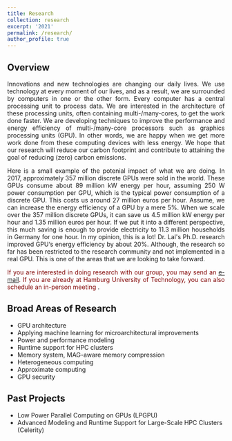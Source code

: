 ```yaml
---
title: Research
collection: research
excerpt: '2021'
permalink: /research/
author_profile: true
---
```


Overview
----
<p align="justify">
Innovations and new technologies are changing our daily lives. We use technology at every moment of our lives, and as a result, we are surrounded by computers in one or the other form. Every computer has a central processing unit to process data. We are interested in the architecture of these processing units, often containing multi-/many-cores, to get the work done faster.  
We are developing techniques to improve the performance and energy efficiency of multi-/many-core processors such as graphics processing units (GPU). In other words, we are happy when we get more work done from these computing devices with less energy. We hope that our research will reduce our carbon footprint and contribute to attaining the goal of reducing (zero) carbon emissions. 
</p>
<p align="justify">
Here is a small example of the potenial impact of what we are doing. In 2017, approximately 357 million discrete GPUs were sold in the world. These GPUs consume about 89 million kW energy per hour, assuming 250 W power consumption per GPU, which is the typical power consumption of a discrete GPU. This costs us around 27 million euros per hour. Assume, we can increase the energy efficiency of a GPU by a mere 5%. When we scale over the 357 million discrete GPUs, it can save us 4.5 million kW energy per hour and 1.35 million euros per hour. If we put it into a different perspective, this much saving is enough to provide electricity to 11.3 million households in Germany for one hour. In my opinion, this is a lot!
Dr. Lal's Ph.D. research improved GPU‘s energy efficiency by about 20%. Although, the research so far has been restricted to the research community and not implemented in a real GPU. This is one of the areas that we are looking to take forward. 
</p>

<p align="justify">
<span style="color:maroon"> If you are interested in doing research with our group, you may send an <a href="mailto:sohan.lal@tuhh.de">e-mail</a>. If you are already at Hamburg University of Technology, you can also schedule an in-person meeting </span>.
</p>

Broad Areas of Research
---
* GPU architecture 
* Applying machine learning for microarchitectural improvements
* Power and performance modeling
* Runtime support for HPC clusters
* Memory system, MAG-aware memory compression
* Heterogeneous computing
* Approximate computing
* GPU security

Past Projects
----
* <a href="http://lpgpu.org/wp/" style="text-decoration:none">Low Power Parallel Computing on GPUs</a> (LPGPU)
* <a href="https://celerity.github.io/" style="text-decoration:none">Advanced Modeling and Runtime Support for Large-Scale HPC Clusters</a> (Celerity)
